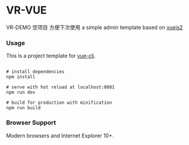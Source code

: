 # VR-VUE
VR-DEMO   空项目     方便下次使用
a simple admin template based on [vuejs2](http://vuejs.org/)


### Usage

This is a project template for [vue-cli](https://github.com/vuejs/vue-cli).

```

# install dependencies
npm install

# serve with hot reload at localhost:8081
npm run dev

# build for production with minification
npm run build

```

### Browser Support

Modern browsers and Internet Explorer 10+.

